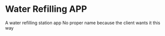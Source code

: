 # Water Refilling APP

A water refilling station app
No proper name because the client wants it this way


